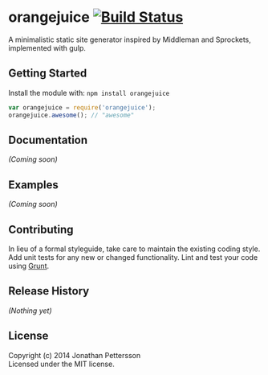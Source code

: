 # orangejuice [![Build Status](https://secure.travis-ci.org/jpettersson/orangejuice.png?branch=master)](http://travis-ci.org/jpettersson/orangejuice)

A minimalistic static site generator inspired by Middleman and Sprockets, implemented with gulp.

## Getting Started
Install the module with: `npm install orangejuice`

```javascript
var orangejuice = require('orangejuice');
orangejuice.awesome(); // "awesome"
```

## Documentation
_(Coming soon)_

## Examples
_(Coming soon)_

## Contributing
In lieu of a formal styleguide, take care to maintain the existing coding style. Add unit tests for any new or changed functionality. Lint and test your code using [Grunt](http://gruntjs.com/).

## Release History
_(Nothing yet)_

## License
Copyright (c) 2014 Jonathan Pettersson  
Licensed under the MIT license.
